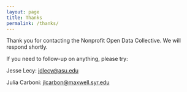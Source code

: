 ```yaml
---
layout: page
title: Thanks
permalink: /thanks/
---
```


Thank you for contacting the Nonprofit Open Data Collective. We will respond shortly. 

If you need to follow-up on anything, please try:

Jesse Lecy: jdlecy@asu.edu

Julia Carboni: jlcarbon@maxwell.syr.edu


